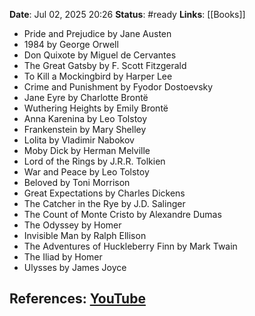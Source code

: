 **Date**: Jul 02, 2025 20:26
**Status**: #ready
**Links**: [[Books]]

- Pride and Prejudice by Jane Austen
- 1984 by George Orwell
- Don Quixote by Miguel de Cervantes
- The Great Gatsby by F. Scott Fitzgerald
- To Kill a Mockingbird by Harper Lee
- Crime and Punishment by Fyodor Dostoevsky
- Jane Eyre by Charlotte Brontë
- Wuthering Heights by Emily Brontë
- Anna Karenina by Leo Tolstoy
- Frankenstein by Mary Shelley
- Lolita by Vladimir Nabokov
- Moby Dick by Herman Melville
- Lord of the Rings by J.R.R. Tolkien
- War and Peace by Leo Tolstoy
- Beloved by Toni Morrison
- Great Expectations by Charles Dickens
- The Catcher in the Rye by J.D. Salinger
- The Count of Monte Cristo by Alexandre Dumas
- The Odyssey by Homer
- Invisible Man by Ralph Ellison
- The Adventures of Huckleberry Finn by Mark Twain
- The Iliad by Homer
- Ulysses by James Joyce

## References: [YouTube](https://youtu.be/stjUOFzx8LQ?si=gvSwJaHJGdHHzrC-)